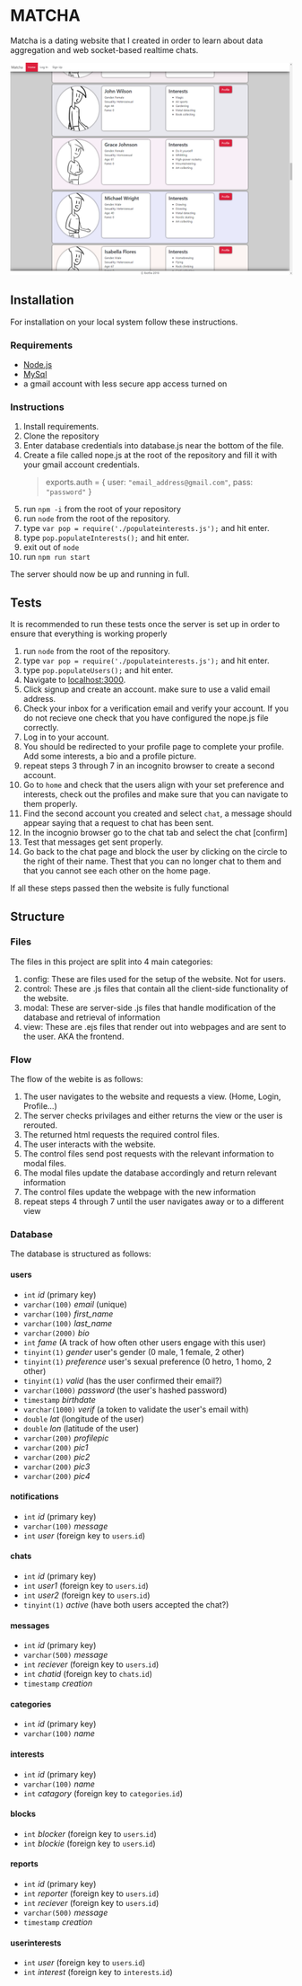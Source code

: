 # MATCHA

Matcha is a dating website that I created in order to learn about data aggregation and web socket-based realtime chats.

![preview]

## Installation
For installation on your local system follow these instructions.
### Requirements
* [Node.js]
* [MySql]
* a gmail account with less secure app access turned on
  
### Instructions
1. Install requirements.
2. Clone the repository
3. Enter database credentials into database.js near the bottom of the file.
4. Create a file called nope.js at the root of the repository and fill it with your gmail account credentials.
	>exports.auth = {
	>	user: `"email_address@gmail.com"`,
	>	pass: `"password"`
	>}
5. run `npm -i` from the root of your repository
6. run `node` from the root of the repository.
7. type `var pop = require('./populateinterests.js');` and hit enter.
8. type `pop.populateInterests();` and hit enter.
9. exit out of `node`
10. run `npm run start`

The server should now be up and running in full.

## Tests
It is recommended to run these tests once the server is set up in order to ensure that everything is working properly

1. run `node` from the root of the repository.
2. type `var pop = require('./populateinterests.js');` and hit enter.
2. type `pop.populateUsers();` and hit enter.
3. Navigate to [localhost:3000](http://localhost:3000).
4. Click signup and create an account. make sure to use a valid email address.
5. Check your inbox for a verification email and verify your account. If you do not recieve one check that you have configured the nope.js file correctly.
6. Log in to your account.
7. You should be redirected to your profile page to complete your profile. Add some interests, a bio and a profile picture.
8. repeat steps 3 through 7 in an incognito browser to create a second account.
9. Go to `home` and check that the users align with your set preference and interests, check out the profiles and make sure that you can navigate to them properly.
10. Find the second account you created and select `chat`, a message should appear saying that a request to chat has been sent.
11. In the incognio browser go to the chat tab and select the chat [confirm]
12. Test that messages get sent properly.
13. Go back to the chat page and block the user by clicking on the circle to the right of their name. Thest that you can no longer chat to them and that you cannot see each other on the home page.

If all these steps passed then the website is fully functional

## Structure

### Files
The files in this project are split into 4 main categories:
1. config: These are files used for the setup of the website. Not for users.
2. control: These are .js files that contain all the client-side functionality of the website.
3. modal: These are server-side .js files that handle modification of the database and retrieval of information
4. view: These are .ejs files that render out into webpages and are sent to the user. AKA the frontend.

### Flow
The flow of the webite is as follows:

1. The user navigates to the website and requests a view. (Home, Login, Profile...)
2. The server checks privilages and either returns the view or the user is rerouted.
3. The returned html requests the required control files.
4. The user interacts with the website.
5. The control files send post requests with the relevant information to modal files.
6. The modal files update the database accordingly and return relevant information
7. The control files update the webpage with the new information
8. repeat steps 4 through 7 until the user navigates away or to a different view

### Database
The database is structured as follows:

#### users
* `int` *id* (primary key)
* `varchar(100)` *email* (unique)
* `varchar(100)` *first_name*
* `varchar(100)` *last_name*
* `varchar(2000)` *bio*
* `int` *fame* (A track of how often other users engage with this user)
* `tinyint(1)` *gender* user's gender (0 male, 1 female, 2 other)
* `tinyint(1)` *preference* user's sexual preference (0 hetro, 1 homo, 2 other)
* `tinyint(1)` *valid* (has the user confirmed their email?)
* `varchar(1000)` *password* (the user's hashed password)
* `timestamp` *birthdate*
* `varchar(1000)` *verif* (a token to validate the user's email with)
* `double` *lat* (longitude of the user)
* `double` *lon*  (latitude of the user)
* `varchar(200)` *profilepic*
* `varchar(200)` *pic1*
* `varchar(200)` *pic2*
* `varchar(200)` *pic3*
* `varchar(200)` *pic4*

#### notifications
* `int` *id* (primary key)
* `varchar(100)` *message*
* `int` *user* (foreign key to `users`.`id`)

#### chats
* `int` *id* (primary key)
* `int` *user1* (foreign key to `users`.`id`)
* `int` *user2* (foreign key to `users`.`id`)
* `tinyint(1)` *active* (have both users accepted the chat?)

#### messages
* `int` *id* (primary key)
* `varchar(500)` *message*
* `int` *reciever* (foreign key to `users`.`id`)
* `int` *chatid* (foreign key to `chats`.`id`)
* `timestamp` *creation*

#### categories
* `int` *id* (primary key)
* `varchar(100)` *name*

#### interests
* `int` *id* (primary key)
* `varchar(100)` *name*
* `int` *catagory* (foreign key to `categories`.`id`)

#### blocks
* `int` *blocker* (foreign key to `users`.`id`)
* `int` *blockie* (foreign key to `users`.`id`)

#### reports
* `int` *id* (primary key)
* `int` *reporter* (foreign key to `users`.`id`)
* `int` *reciever* (foreign key to `users`.`id`)
* `varchar(500)` *message*
* `timestamp` *creation*

#### userinterests
* `int` *user* (foreign key to `users`.`id`)
* `int` *interest* (foreign key to `interests`.`id`)


[preview]: ./preview/Preview.png
[MySql]: https://https://dev.mysql.com/downloads/
[node.js]: https://nodejs.org/en/download/